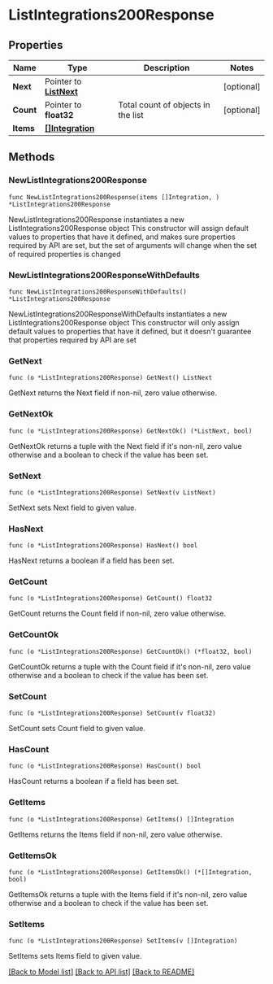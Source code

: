 # ListIntegrations200Response

## Properties

Name | Type | Description | Notes
------------ | ------------- | ------------- | -------------
**Next** | Pointer to [**ListNext**](ListNext.md) |  | [optional] 
**Count** | Pointer to **float32** | Total count of objects in the list | [optional] 
**Items** | [**[]Integration**](Integration.md) |  | 

## Methods

### NewListIntegrations200Response

`func NewListIntegrations200Response(items []Integration, ) *ListIntegrations200Response`

NewListIntegrations200Response instantiates a new ListIntegrations200Response object
This constructor will assign default values to properties that have it defined,
and makes sure properties required by API are set, but the set of arguments
will change when the set of required properties is changed

### NewListIntegrations200ResponseWithDefaults

`func NewListIntegrations200ResponseWithDefaults() *ListIntegrations200Response`

NewListIntegrations200ResponseWithDefaults instantiates a new ListIntegrations200Response object
This constructor will only assign default values to properties that have it defined,
but it doesn't guarantee that properties required by API are set

### GetNext

`func (o *ListIntegrations200Response) GetNext() ListNext`

GetNext returns the Next field if non-nil, zero value otherwise.

### GetNextOk

`func (o *ListIntegrations200Response) GetNextOk() (*ListNext, bool)`

GetNextOk returns a tuple with the Next field if it's non-nil, zero value otherwise
and a boolean to check if the value has been set.

### SetNext

`func (o *ListIntegrations200Response) SetNext(v ListNext)`

SetNext sets Next field to given value.

### HasNext

`func (o *ListIntegrations200Response) HasNext() bool`

HasNext returns a boolean if a field has been set.

### GetCount

`func (o *ListIntegrations200Response) GetCount() float32`

GetCount returns the Count field if non-nil, zero value otherwise.

### GetCountOk

`func (o *ListIntegrations200Response) GetCountOk() (*float32, bool)`

GetCountOk returns a tuple with the Count field if it's non-nil, zero value otherwise
and a boolean to check if the value has been set.

### SetCount

`func (o *ListIntegrations200Response) SetCount(v float32)`

SetCount sets Count field to given value.

### HasCount

`func (o *ListIntegrations200Response) HasCount() bool`

HasCount returns a boolean if a field has been set.

### GetItems

`func (o *ListIntegrations200Response) GetItems() []Integration`

GetItems returns the Items field if non-nil, zero value otherwise.

### GetItemsOk

`func (o *ListIntegrations200Response) GetItemsOk() (*[]Integration, bool)`

GetItemsOk returns a tuple with the Items field if it's non-nil, zero value otherwise
and a boolean to check if the value has been set.

### SetItems

`func (o *ListIntegrations200Response) SetItems(v []Integration)`

SetItems sets Items field to given value.



[[Back to Model list]](../README.md#documentation-for-models) [[Back to API list]](../README.md#documentation-for-api-endpoints) [[Back to README]](../README.md)


